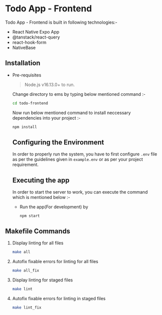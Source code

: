 # Todo App - Frontend

Todo App - Frontend is built in following technologies:-

- React Native Expo App
- @tanstack/react-query
- react-hook-form
- NativeBase


## Installation
- Pre-requisites
    > Node.js v16.13.0+ to run.
    

    Change directory to ems by typing below mentioned command :-

    ```sh
    cd todo-frontend
    ```

    Now run below mentioned command to install neccessary dependencies into your project :-

    ```sh
    npm install
    ```

    ## Configuring the Environment
    In order to properly run the system, you have to first configure `.env` file as per the guidelines given in `example.env` or as per your project requirement.


    ## Executing the app

    In order to start the server to work, you can execute the command which is mentioned below :-

    * Run the app(For development) by

        ```
        npm start
        ```

## Makefile Commands

1) Display linting for all files

    ```sh
    make all
    ```

2) Autofix fixable errors for linting for all files

    ```sh
    make all_fix
    ```

3) Display linting for staged files

    ```sh
    make lint
    ```

4) Autofix fixable errors for linting in staged files

    ```sh
    make lint_fix
    ```